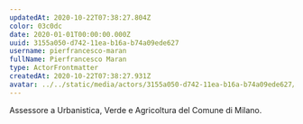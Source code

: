 ```yaml
---
updatedAt: 2020-10-22T07:38:27.804Z
color: 03c0dc
date: 2020-01-01T00:00:00.000Z
uuid: 3155a050-d742-11ea-b16a-b74a09ede627
username: pierfrancesco-maran
fullName: Pierfrancesco Maran
type: ActorFrontmatter
createdAt: 2020-10-22T07:38:27.931Z
avatar: ../../static/media/actors/3155a050-d742-11ea-b16a-b74a09ede627/pierfrancesco-maran.jpg
---
```


Assessore a Urbanistica, Verde e Agricoltura del Comune di Milano.
